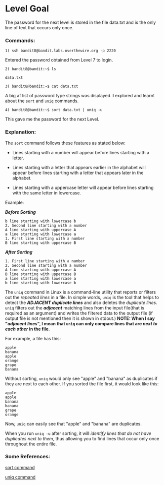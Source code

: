 # Level Goal
The password for the next level is stored in the file data.txt and is the only line of text that occurs only once.
### Commands:
```
1) ssh bandit8@bandit.labs.overthewire.org -p 2220
```
Entered the password obtained from Level 7 to login.
```
2) bandit8@bandit:~$ ls
```
`data.txt`
```
3) bandit8@bandit:~$ cat data.txt
```
A big af list of password type strings was displayed. I explored and learnt about the `sort` and `uniq` commands.
```
4) bandit8@bandit:~$ sort data.txt | uniq -u
```
This gave me the password for the next Level.
### Explanation:
The `sort` command follows these features as stated below:  

- Lines starting with a number will appear before lines starting with a letter.

- Lines starting with a letter that appears earlier in the alphabet will appear before lines starting with a letter that appears later in the alphabet.

- Lines starting with a uppercase letter will appear before lines starting with the same letter in lowercase.

Example:

**_Before Sorting_**
```
b line starting with lowercase b
2. Second line starting with a number
A line starting with uppercase A
a line starting with lowercase a
1. First line starting with a number
B line starting with uppercase B
```
_**After Sorting**_
```
1. First line starting with a number
2. Second line starting with a number
A line starting with uppercase A
B line starting with uppercase B
a line starting with lowercase a
b line starting with lowercase b
```



The `uniq` command in Linux is a command-line utility that reports or filters out the _repeated lines_ in a file. In simple words, `uniq` is the tool that helps to detect the _**ADJACENT duplicate lines**_ and also deletes the _duplicate lines_. `uniq` filters out the _**adjacent**_ matching lines from the input file(that is required as an argument) and writes the filtered data to the output file (if output file is not mentioned then it is shown in stdout.)
**NOTE: When I say "_adjacent lines_", I mean that `uniq` can only compare lines that are _next to each other_ in the file.**

For example, a file has this:
```
apple
banana
apple
orange
grape
banana
```
Without sorting, `uniq` would only see "apple" and "banana" as duplicates if they are next to each other. If you sorted the file first, it would look like this:
```
apple
apple
banana
banana
grape
orange
```
Now, `uniq` can easily see that "apple" and "banana" are duplicates.

When you run `uniq -u` after sorting, it will _identify lines that do not have duplicates next to them_, thus allowing you to find lines that occur only once throughout the entire file.
### Some References:
[sort command](https://www.geeksforgeeks.org/sort-command-linuxunix-examples/)

[uniq command](https://www.geeksforgeeks.org/uniq-command-in-linux-with-examples/)
